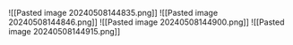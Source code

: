 
![[Pasted image 20240508144835.png]]
![[Pasted image 20240508144846.png]]
![[Pasted image 20240508144900.png]]
![[Pasted image 20240508144915.png]]

